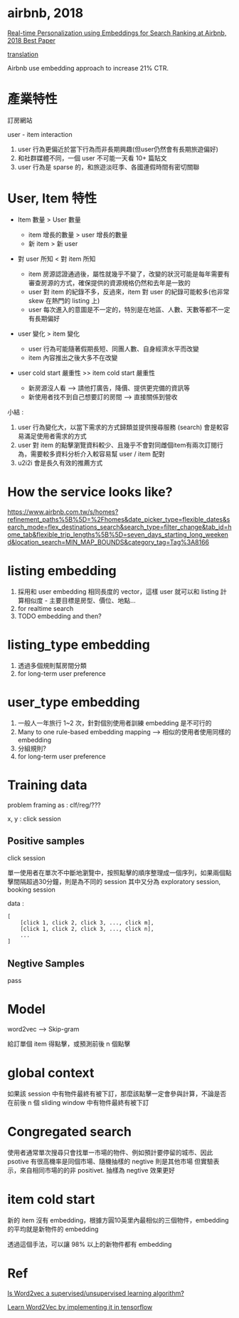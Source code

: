 # airbnb, 2018

[Real-time Personalization using Embeddings for Search Ranking at Airbnb, 2018 Best Paper](https://dl.acm.org/citation.cfm?id=3219885)

[translation](https://medium.com/life-of-small-data-engineer/embedding-recommendation-at-airbnb-2d68da7946d3)

Airbnb use embedding approach to increase 21% CTR.

# 產業特性

訂房網站

user - item interaction

1. user 行為更偏近於當下行為而非長期興趣(但user仍然會有長期旅遊偏好)
2. 和社群媒體不同，一個 user 不可能一天看 10+ 篇貼文
3. user 行為是 sparse 的，和旅遊淡旺季、各國連假時間有密切關聯


# User, Item 特性

* Item 數量 > User 數量
  * item 增長的數量 > user 增長的數量
  * 新 item > 新 user

* 對 user 所知 < 對 item 所知
  * item 房源認證通過後，屬性就幾乎不變了，改變的狀況可能是每年需要有審查房源的方式，確保提供的資源規格仍然和去年是一致的
  * user 對 item 的紀錄不多，反過來，item 對 user 的紀錄可能較多(也非常 skew 在熱門的 listing 上)
  * user 每次進入的意圖是不一定的，特別是在地區、人數、天數等都不一定有長期偏好

* user 變化 > item 變化
  * user 行為可能隨著假期長短、同團人數、自身經濟水平而改變
  * item 內容推出之後大多不在改變

* user cold start 嚴重性 >> item cold start 嚴重性
  * 新房源沒人看 --> 請他打廣告，降價、提供更完備的資訊等
  * 新使用者找不到自己想要訂的房間 --> 直接關係到營收

小結 : 

1. user 行為變化大，以當下需求的方式歸類並提供搜尋服務 (search) 會是較容易滿足使用者需求的方式
2. user 對 item 的點擊瀏覽資料較少、且幾乎不會對同雌個item有兩次訂閱行為，需要較多資料分析介入較容易幫 user / item 配對
3. u2i2i 會是長久有效的推薦方式

# How the service looks like?

https://www.airbnb.com.tw/s/homes?refinement_paths%5B%5D=%2Fhomes&date_picker_type=flexible_dates&search_mode=flex_destinations_search&search_type=filter_change&tab_id=home_tab&flexible_trip_lengths%5B%5D=seven_days_starting_long_weekend&location_search=MIN_MAP_BOUNDS&category_tag=Tag%3A8166

# listing embedding

1. 採用和 user embedding 相同長度的 vector，這樣 user 就可以和 listing 計算相似度 - 主要目標是房型、價位、地點...
2. for realtime search
3. TODO embedding and then?

# listing_type embedding 

1. 透過多個規則幫房間分類
2. for long-term user preference

# user_type embedding

1. 一般人一年旅行 1~2 次，針對個別使用者訓練 embedding 是不可行的
2. Many to one rule-based embedding mapping --> 相似的使用者使用同樣的 embedding
3. 分組規則?
4. for long-term user preference

# Training data

problem framing as : clf/reg/???

x, y : click session


## Positive samples

click session 

單一使用者在單次不中斷地瀏覽中，按照點擊的順序整理成一個序列，如果兩個點擊間隔超過30分鐘，則是為不同的 session 
其中又分為 exploratory session, booking session

data : 

```
[
    [click 1, click 2, click 3, ..., click m],
    [click 1, click 2, click 3, ..., click n],
    ...
]
```
## Negtive Samples

pass

# Model

word2vec --> Skip-gram 

給訂單個 item 得點擊，或預測前後 n 個點擊

# global context

如果該 session 中有物件最終有被下訂，那麼該點擊一定會參與計算，不論是否在前後 n 個 sliding window 中有物件最終有被下訂

# Congregated search

使用者通常單次搜尋只會找單一市場的物件、例如預計要停留的城市、因此 psotive 有很高機率是同個市場、隨機抽樣的 negtive 則是其他市場
但實驗表示，來自相同市場的的非 positivet. 抽樣為 negtive 效果更好


# item cold start

新的 item 沒有 embedding，根據方圓10英里內最相似的三個物件，embedding的平均就是新物件的 embedding

透過這個手法，可以讓 98% 以上的新物件都有 embedding


# Ref

[Is Word2vec a supervised/unsupervised learning algorithm?](https://www.quora.com/Is-Word2vec-a-supervised-unsupervised-learning-algorithm)

[Learn Word2Vec by implementing it in tensorflow](https://towardsdatascience.com/learn-word2vec-by-implementing-it-in-tensorflow-45641adaf2ac)